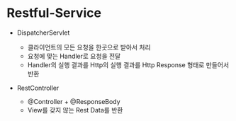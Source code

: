 # Restful-Service

* DispatcherServlet 
  * 클라이언트의 모든 요청을 한곳으로 받아서 처리
  * 요청에 맞는 Handler로 요청을 전달
  * Handler의 실행 결과를 Http의 실행 결과를 Http Response 형태로 만들어서 반환

* RestController
  * @Controller + @ResponseBody
  * View를 갖지 않는 Rest Data를 반환